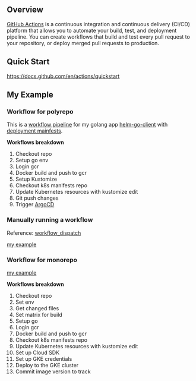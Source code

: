 ## Overview

[GitHub Actions](https://docs.github.com/en/actions) is a continuous integration and continuous delivery (CI/CD) platform that allows you to automate your build, test, and deployment pipeline. You can create workflows that build and test every pull request to your repository, or deploy merged pull requests to production.


## Quick Start
https://docs.github.com/en/actions/quickstart


## My Example

### Workflow for polyrepo
This is a [workflow pipeline](./.github_example/workflows/cicd-helm-go.yaml) for my golang app [helm-go-client](../Golang/helm-go-client/) with [deployment mainfests](../Kustomize/demo-manifests/services/helm-go-client/).

**Workflows breakdown**
1. Checkout repo
2. Setup go env
3. Login gcr
4. Docker build and push to gcr
5. Setup Kustomize
6. Checkout k8s manifests repo
7. Update Kubernetes resources with kustomize edit
9. Git push changes
10. Trigger [ArgoCD](../Argo/ArgoCD/)


### Manually running a workflow
Reference: [workflow_dispatch](https://docs.github.com/en/actions/managing-workflow-runs/manually-running-a-workflow)

[my example](./.github_example/workflows/workflow_dispatch.yaml)


### Workflow for monorepo
[my example](./.github_monorepo/workflows/cicd.yaml)

**Workflows breakdown**
1. Checkout repo
2. Set env
3. Get changed files
4. Set matrix for build
5. Setup go
6. Login gcr
7. Docker build and push to gcr
9. Checkout k8s manifests repo
10. Update Kubernetes resources with kustomize edit
11. Set up Cloud SDK
12. Set up GKE credentials
13. Deploy to the GKE cluster
14. Commit image version to track

<br>

